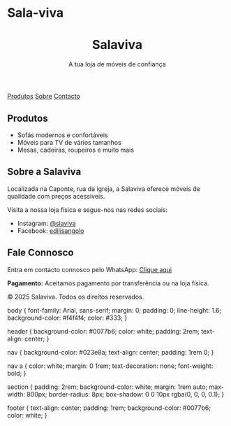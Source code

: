 # Sala-viva
<!DOCTYPE html>
<html lang="pt">
<head>
  <meta charset="UTF-8" />
  <meta name="viewport" content="width=device-width, initial-scale=1.0" />
  <title>Salaviva - Loja de Móveis</title>
  <link rel="stylesheet" href="style.css" />
</head>
<body>
  <header>
    <h1>Salaviva</h1>
    <p>A tua loja de móveis de confiança</p>
  </header>

  <nav>
    <a href="#produtos">Produtos</a>
    <a href="#sobre">Sobre</a>
    <a href="#contacto">Contacto</a>
  </nav>

  <section id="produtos">
    <h2>Produtos</h2>
    <ul>
      <li>Sofás modernos e confortáveis</li>
      <li>Móveis para TV de vários tamanhos</li>
      <li>Mesas, cadeiras, roupeiros e muito mais</li>
    </ul>
  </section>

  <section id="sobre">
    <h2>Sobre a Salaviva</h2>
    <p>
      Localizada na Caponte, rua da igreja, a Salaviva oferece móveis de qualidade com preços acessíveis.
    </p>
    <p>
      Visita a nossa loja física e segue-nos nas redes sociais:
    </p>
    <ul>
      <li>Instagram: <a href="https://instagram.com/slaviva" target="_blank">@slaviva</a></li>
      <li>Facebook: <a href="https://facebook.com/edilisangolo" target="_blank">edilisangolo</a></li>
    </ul>
  </section>

  <section id="contacto">
    <h2>Fale Connosco</h2>
    <p>
      Entra em contacto connosco pelo WhatsApp:
      <a href="https://wa.me/244000000000" target="_blank">Clique aqui</a>
    </p>
    <p><strong>Pagamento:</strong> Aceitamos pagamento por transferência ou na loja física.</p>
  </section>

  <footer>
    <p>&copy; 2025 Salaviva. Todos os direitos reservados.</p>
  </footer>
</body>
</html>body {
  font-family: Arial, sans-serif;
  margin: 0;
  padding: 0;
  line-height: 1.6;
  background-color: #f4f4f4;
  color: #333;
}

header {
  background-color: #0077b6;
  color: white;
  padding: 2rem;
  text-align: center;
}

nav {
  background-color: #023e8a;
  text-align: center;
  padding: 1rem 0;
}

nav a {
  color: white;
  margin: 0 1rem;
  text-decoration: none;
  font-weight: bold;
}

section {
  padding: 2rem;
  background-color: white;
  margin: 1rem auto;
  max-width: 800px;
  border-radius: 8px;
  box-shadow: 0 0 10px rgba(0, 0, 0, 0.1);
}

footer {
  text-align: center;
  padding: 1rem;
  background-color: #0077b6;
  color: white;
}
